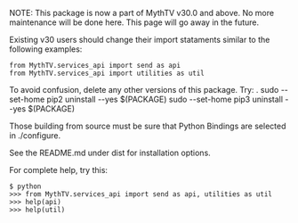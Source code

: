 NOTE: This package is now a part of MythTV v30.0 and above.  No more
maintenance will be done here. This page will go away in the future.

Existing v30 users should change their import stataments similar
to the following examples:

    from MythTV.services_api import send as api
    from MythTV.services_api import utilities as util

To avoid confusion, delete any other versions of this package.
Try:
.
	sudo --set-home pip2 uninstall --yes $(PACKAGE)
	sudo --set-home pip3 uninstall --yes $(PACKAGE)

Those building from source must be sure that Python Bindings
are selected in ./configure.



See the README.md under dist for installation options.

For complete help, try this:
```
$ python
>>> from MythTV.services_api import send as api, utilities as util
>>> help(api)
>>> help(util)
```
